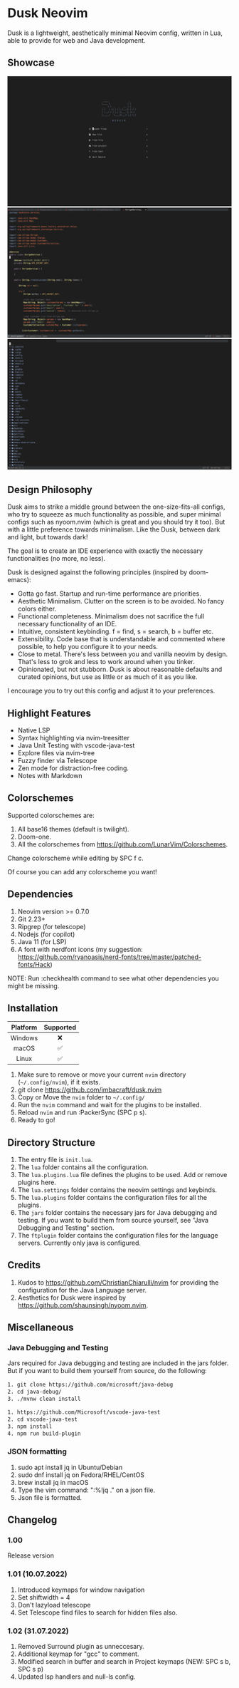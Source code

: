 # Dusk Neovim

Dusk is a lightweight, aesthetically minimal Neovim config, written in Lua, able to provide for web and Java development. 

## Showcase

<img src="./showcase/dashboard.png" alt="Dashboard" title="Dashboard">
<img src="./showcase/javacode.png" alt="Javacode" title="Javacode">
<img src="./showcase/nvimtree.png" alt="Nvimtree" title="Nvimtree">

## Design Philosophy

Dusk aims to strike a middle ground between the one-size-fits-all configs, who try to squeeze as much functionality as possible, and super minimal configs such as nyoom.nvim (which is great and you should try it too).
But with a little preference towards minimalism. Like the Dusk, between dark and light, but towards dark!

The goal is to create an IDE experience with exactly the necessary functionalities (no more, no less). 

Dusk is designed against the following principles (inspired by doom-emacs):

- Gotta go fast. Startup and run-time performance are priorities.
- Aesthetic Minimalism. Clutter on the screen is to be avoided. No fancy colors either.
- Functional completeness. Minimalism does not sacrifice the full necessary functionality of an IDE.
- Intuitive, consistent keybinding. f = find, s = search, b = buffer etc.
- Extensibility. Code base that is understandable and commented where possible, to help you configure it to your needs.
- Close to metal. There's less between you and vanilla neovim by design. That's less to grok and less to work around when you tinker.
- Opinionated, but not stubborn. Dusk is about reasonable defaults and curated opinions, but use as little or as much of it as you like.

I encourage you to try out this config and adjust it to your preferences.

## Highlight Features

- Native LSP
- Syntax highlighting via nvim-treesitter
- Java Unit Testing with vscode-java-test
- Explore files via nvim-tree 
- Fuzzy finder via Telescope
- Zen mode for distraction-free coding.
- Notes with Markdown

## Colorschemes

Supported colorschemes are:

1. All base16 themes (default is twilight).
2. Doom-one.
3. All the colorschemes from https://github.com/LunarVim/Colorschemes.

Change colorscheme while editing by SPC f c.

Of course you can add any colorscheme you want!

## Dependencies

1. Neovim version >= 0.7.0
2. Git 2.23+
3. Ripgrep (for telescope)
4. Nodejs (for copilot)
5. Java 11 (for LSP)
6. A font with nerdfont icons (my suggestion: https://github.com/ryanoasis/nerd-fonts/tree/master/patched-fonts/Hack)

NOTE: Run :checkhealth command to see what other dependencies you might be missing.

## Installation

| Platform | Supported |
|:--------:|:---------:|
|  Windows |     ❌    |
|   macOS  |     ✅    |
|   Linux  |     ✅    |

1. Make sure to remove or move your current `nvim` directory (`~/.config/nvim`), if it exists.
2. git clone https://github.com/imbacraft/dusk.nvim
3. Copy or Move the `nvim` folder to `~/.config/` 
4. Run the `nvim` command and wait for the plugins to be installed.
5. Reload `nvim` and run :PackerSync (SPC p s).
6. Ready to go!

## Directory Structure

1. The entry file is `init.lua`. 
2. The `lua` folder contains all the configuration.
3. The `lua.plugins.lua` file defines the plugins to be used. Add or remove plugins here.
4. The `lua.settings` folder contains the neovim settings and keybinds.
5. The `lua.plugins` folder contains the configuration files for all the plugins.
6. The `jars` folder contains the necessary jars for Java debugging and testing. If you want to build them from source yourself, see "Java Debugging and Testing" section.
7. The `ftplugin` folder contains the configuration files for the language servers. Currently only java is configured.

## Credits

1. Kudos to https://github.com/ChristianChiarulli/nvim for providing the configuration for the Java Language server.
2. Aesthetics for Dusk were inspired by https://github.com/shaunsingh/nyoom.nvim.

## Miscellaneous

### Java Debugging and Testing

Jars required for Java debugging and testing are included in the jars folder.
But if you want to build them yourself from source, do the following:
```
1. git clone https://github.com/microsoft/java-debug
2. cd java-debug/
3. ./mvnw clean install
```
```
1. https://github.com/Microsoft/vscode-java-test
2. cd vscode-java-test
3. npm install
4. npm run build-plugin
```
### JSON formatting

1. sudo apt install jq in Ubuntu/Debian 
2. sudo dnf install jq on Fedora/RHEL/CentOS
3. brew install jq in macOS
4. Type the vim command: ":%!jq ." on a json file.
5. Json file is formatted.


## Changelog

### 1.00

Release version

### 1.01 (10.07.2022)

1. Introduced keymaps for window navigation
2. Set shiftwidth = 4
3. Don't lazyload telescope
4. Set Telescope find files to search for hidden files also.

### 1.02 (31.07.2022)

1. Removed Surround plugin as unneccesary.
2. Additional keymap for "gcc" to comment.
3. Modified search in buffer and search in Project keymaps (NEW: SPC s b, SPC s p)
4. Updated lsp handlers and null-ls config.
